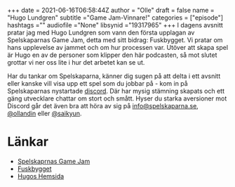 +++ 
date = 2021-06-16T06:58:44Z
author = "Olle"
draft = false
name = "Hugo Lundgren"
subtitle ="Game Jam-Vinnare!"
categories = ["episode"]
hashtags =""
audiofile ="None"
libsynid ="19317965"
+++
I dagens avsnitt pratar jag med Hugo Lundgren som vann den första upplagan av Spelskaparnas Game Jam, detta med sitt bidrag: Fuskbygget. Vi pratar om hans upplevelse av jammet och om hur processen var. Utöver att skapa spel är Hugo en av de personer som klipper den här podcasten, så mot slutet grottar vi ner oss lite i hur det arbetet kan se ut.  

Har du tankar om Spelskaparna, känner dig sugen på att delta i ett avsnitt eller kanske vill visa upp ett spel som du jobbar på - kom in på Spelskaparnas nystartade [discord](https://discord.gg/hBHEXss). Där har mysig stämning skapats och ett gäng utvecklare chattar om stort och smått. Hyser du starka aversioner mot Discord går det även bra att höra av sig på info@spelskaparna.se, [@ollandin](https://twitter.com/ollelandin) eller [@saikyun](https://twitter.com/Saikyun).

# Länkar
* [Spelskaprnas Game Jam](https://itch.io/jam/fusk/entries)
* [Fuskbygget](https://itch.io/jam/fusk/rate/963836)
* [Hugos Hemsida](https://hugolundgren.com/)
